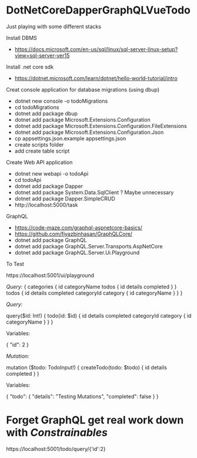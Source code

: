 # DotNetCoreDapperGraphQLVueTodo
Just playing with some different stacks

Install DBMS
* https://docs.microsoft.com/en-us/sql/linux/sql-server-linux-setup?view=sql-server-ver15

Install .net core sdk
* https://dotnet.microsoft.com/learn/dotnet/hello-world-tutorial/intro

Creat console application for database migrations (using dbup)
* dotnet new console -o todoMigrations
* cd todoMigrations
* dotnet add package dbup
* dotnet add package Microsoft.Extensions.Configuration
* dotnet add package Microsoft.Extensions.Configuration.FileExtensions
* dotnet add package Microsoft.Extensions.Configuration.Json
* cp appsettings.json.example appsettings.json
* create scripts folder
* add create table script

Create Web API application
* dotnet new webapi -o todoApi
* cd todoApi
* dotnet add package Dapper
* dotnet add package System.Data.SqlClient ? Maybe unnecessary
* dotnet add package Dapper.SimpleCRUD
* http://localhost:5000/task

GraphQL
* https://code-maze.com/graphql-aspnetcore-basics/
* https://github.com/fiyazbinhasan/GraphQLCore/
* dotnet add package GraphQL
* dotnet add package GraphQL.Server.Transports.AspNetCore
* dotnet add package GraphQL.Server.Ui.Playground

To Test

https://localhost:5001/ui/playground

*Query:*
{
  categories {
    id
    categoryName
    todos {
      id
      details
      completed
    }
  }
  todos {
    id
    details
    completed
    categoryId
    category {
      id
      categoryName
    }
  }
}


*Query:*

query($id: Int!) {
  todo(id: $id) {
    id
    details
    completed
    categoryId
    category {
      id
      categoryName
    }
  }
}

Variables:

{ "id": 2 }

*Mutation:*

mutation ($todo: TodoInput!) {
  createTodo(todo: $todo) {
    id
    details
    completed
  }
}

Variables:

{ "todo": { "details": "Testing Mutations", "completed": false } }


# Forget GraphQL get real work down with *Constrainables*
https://localhost:5001/todo/query/{'id':2}
